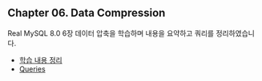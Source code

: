 ## Chapter 06. Data Compression

Real MySQL 8.0 6장 데이터 압축을 학습하며 내용을 요약하고 쿼리를 정리하였습니다.

- [학습 내용 정리](https://github.com/seoyeongsong/RealMySQL8.0_StudyNote/blob/main/Chapter06_DataCompression/Ch06_%EC%9A%94%EC%95%BD%EB%B0%8F%EC%A0%95%EB%A6%AC.md)
- [Queries](https://github.com/seoyeongsong/RealMySQL8.0_StudyNote/blob/main/Chapter06_DataCompression/Ch06.sql)


